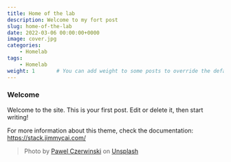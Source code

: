 ```yaml
---
title: Home of the lab
description: Welcome to my fort post
slug: home-of-the-lab
date: 2022-03-06 00:00:00+0000
image: cover.jpg
categories:
    - Homelab
tags:
    - Homelab
weight: 1       # You can add weight to some posts to override the default sorting (date descending)
---
```



### Welcome

Welcome to the site. This is your first post. Edit or delete it, then start writing!

For more information about this theme, check the documentation: <https://stack.jimmycai.com/>

> Photo by [Pawel Czerwinski](https://unsplash.com/@pawel_czerwinski) on [Unsplash](https://unsplash.com/)

